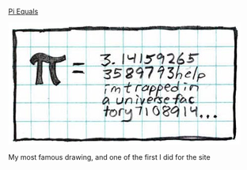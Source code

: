 [Pi Equals](https://xkcd.com/10)

![Pi Equals](./random_comic.png)

My most famous drawing, and one of the first I did for the site

